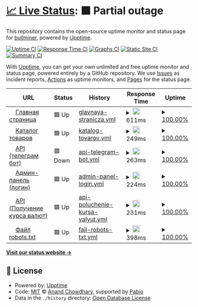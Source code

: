 # [📈 Live Status](https://status.bullminer.ru): <!--live status--> **🟧 Partial outage**

This repository contains the open-source uptime monitor and status page for [bullminer](https://status.bullminer.ru), powered by [Upptime](https://github.com/upptime/upptime).

[![Uptime CI](https://github.com/bullminer/status/workflows/Uptime%20CI/badge.svg)](https://github.com/bullminer/status/actions?query=workflow%3A%22Uptime+CI%22)
[![Response Time CI](https://github.com/bullminer/status/workflows/Response%20Time%20CI/badge.svg)](https://github.com/bullminer/status/actions?query=workflow%3A%22Response+Time+CI%22)
[![Graphs CI](https://github.com/bullminer/status/workflows/Graphs%20CI/badge.svg)](https://github.com/bullminer/status/actions?query=workflow%3A%22Graphs+CI%22)
[![Static Site CI](https://github.com/bullminer/status/workflows/Static%20Site%20CI/badge.svg)](https://github.com/bullminer/status/actions?query=workflow%3A%22Static+Site+CI%22)
[![Summary CI](https://github.com/bullminer/status/workflows/Summary%20CI/badge.svg)](https://github.com/bullminer/status/actions?query=workflow%3A%22Summary+CI%22)

With [Upptime](https://upptime.js.org), you can get your own unlimited and free uptime monitor and status page, powered entirely by a GitHub repository. We use [Issues](https://github.com/bullminer/status/issues) as incident reports, [Actions](https://github.com/bullminer/status/actions) as uptime monitors, and [Pages](https://status.bullminer.ru) for the status page.

<!--start: status pages-->
<!-- This summary is generated by Upptime (https://github.com/upptime/upptime) -->
<!-- Do not edit this manually, your changes will be overwritten -->
<!-- prettier-ignore -->
| URL | Status | History | Response Time | Uptime |
| --- | ------ | ------- | ------------- | ------ |
| <img alt="" src="https://icons.duckduckgo.com/ip3/bullminer.ru.ico" height="13"> [Главная страница](https://bullminer.ru/) | 🟩 Up | [glavnaya-stranicza.yml](https://github.com/ku1on/upptime-bullmienr/commits/HEAD/history/glavnaya-stranicza.yml) | <details><summary><img alt="Response time graph" src="./graphs/glavnaya-stranicza/response-time-week.png" height="20"> 611ms</summary><br><a href="https://status.bullminer.ru/history/glavnaya-stranicza"><img alt="Response time 1160" src="https://img.shields.io/endpoint?url=https%3A%2F%2Fraw.githubusercontent.com%2Fku1on%2Fupptime-bullmienr%2FHEAD%2Fapi%2Fglavnaya-stranicza%2Fresponse-time.json"></a><br><a href="https://status.bullminer.ru/history/glavnaya-stranicza"><img alt="24-hour response time 619" src="https://img.shields.io/endpoint?url=https%3A%2F%2Fraw.githubusercontent.com%2Fku1on%2Fupptime-bullmienr%2FHEAD%2Fapi%2Fglavnaya-stranicza%2Fresponse-time-day.json"></a><br><a href="https://status.bullminer.ru/history/glavnaya-stranicza"><img alt="7-day response time 611" src="https://img.shields.io/endpoint?url=https%3A%2F%2Fraw.githubusercontent.com%2Fku1on%2Fupptime-bullmienr%2FHEAD%2Fapi%2Fglavnaya-stranicza%2Fresponse-time-week.json"></a><br><a href="https://status.bullminer.ru/history/glavnaya-stranicza"><img alt="30-day response time 633" src="https://img.shields.io/endpoint?url=https%3A%2F%2Fraw.githubusercontent.com%2Fku1on%2Fupptime-bullmienr%2FHEAD%2Fapi%2Fglavnaya-stranicza%2Fresponse-time-month.json"></a><br><a href="https://status.bullminer.ru/history/glavnaya-stranicza"><img alt="1-year response time 1160" src="https://img.shields.io/endpoint?url=https%3A%2F%2Fraw.githubusercontent.com%2Fku1on%2Fupptime-bullmienr%2FHEAD%2Fapi%2Fglavnaya-stranicza%2Fresponse-time-year.json"></a></details> | <details><summary><a href="https://status.bullminer.ru/history/glavnaya-stranicza">100.00%</a></summary><a href="https://status.bullminer.ru/history/glavnaya-stranicza"><img alt="All-time uptime 100.00%" src="https://img.shields.io/endpoint?url=https%3A%2F%2Fraw.githubusercontent.com%2Fku1on%2Fupptime-bullmienr%2FHEAD%2Fapi%2Fglavnaya-stranicza%2Fuptime.json"></a><br><a href="https://status.bullminer.ru/history/glavnaya-stranicza"><img alt="24-hour uptime 100.00%" src="https://img.shields.io/endpoint?url=https%3A%2F%2Fraw.githubusercontent.com%2Fku1on%2Fupptime-bullmienr%2FHEAD%2Fapi%2Fglavnaya-stranicza%2Fuptime-day.json"></a><br><a href="https://status.bullminer.ru/history/glavnaya-stranicza"><img alt="7-day uptime 100.00%" src="https://img.shields.io/endpoint?url=https%3A%2F%2Fraw.githubusercontent.com%2Fku1on%2Fupptime-bullmienr%2FHEAD%2Fapi%2Fglavnaya-stranicza%2Fuptime-week.json"></a><br><a href="https://status.bullminer.ru/history/glavnaya-stranicza"><img alt="30-day uptime 100.00%" src="https://img.shields.io/endpoint?url=https%3A%2F%2Fraw.githubusercontent.com%2Fku1on%2Fupptime-bullmienr%2FHEAD%2Fapi%2Fglavnaya-stranicza%2Fuptime-month.json"></a><br><a href="https://status.bullminer.ru/history/glavnaya-stranicza"><img alt="1-year uptime 100.00%" src="https://img.shields.io/endpoint?url=https%3A%2F%2Fraw.githubusercontent.com%2Fku1on%2Fupptime-bullmienr%2FHEAD%2Fapi%2Fglavnaya-stranicza%2Fuptime-year.json"></a></details>
| <img alt="" src="https://icons.duckduckgo.com/ip3/bullminer.ru.ico" height="13"> [Каталог товаров](https://bullminer.ru/asicminers) | 🟩 Up | [katalog-tovarov.yml](https://github.com/ku1on/upptime-bullmienr/commits/HEAD/history/katalog-tovarov.yml) | <details><summary><img alt="Response time graph" src="./graphs/katalog-tovarov/response-time-week.png" height="20"> 249ms</summary><br><a href="https://status.bullminer.ru/history/katalog-tovarov"><img alt="Response time 730" src="https://img.shields.io/endpoint?url=https%3A%2F%2Fraw.githubusercontent.com%2Fku1on%2Fupptime-bullmienr%2FHEAD%2Fapi%2Fkatalog-tovarov%2Fresponse-time.json"></a><br><a href="https://status.bullminer.ru/history/katalog-tovarov"><img alt="24-hour response time 278" src="https://img.shields.io/endpoint?url=https%3A%2F%2Fraw.githubusercontent.com%2Fku1on%2Fupptime-bullmienr%2FHEAD%2Fapi%2Fkatalog-tovarov%2Fresponse-time-day.json"></a><br><a href="https://status.bullminer.ru/history/katalog-tovarov"><img alt="7-day response time 249" src="https://img.shields.io/endpoint?url=https%3A%2F%2Fraw.githubusercontent.com%2Fku1on%2Fupptime-bullmienr%2FHEAD%2Fapi%2Fkatalog-tovarov%2Fresponse-time-week.json"></a><br><a href="https://status.bullminer.ru/history/katalog-tovarov"><img alt="30-day response time 285" src="https://img.shields.io/endpoint?url=https%3A%2F%2Fraw.githubusercontent.com%2Fku1on%2Fupptime-bullmienr%2FHEAD%2Fapi%2Fkatalog-tovarov%2Fresponse-time-month.json"></a><br><a href="https://status.bullminer.ru/history/katalog-tovarov"><img alt="1-year response time 730" src="https://img.shields.io/endpoint?url=https%3A%2F%2Fraw.githubusercontent.com%2Fku1on%2Fupptime-bullmienr%2FHEAD%2Fapi%2Fkatalog-tovarov%2Fresponse-time-year.json"></a></details> | <details><summary><a href="https://status.bullminer.ru/history/katalog-tovarov">100.00%</a></summary><a href="https://status.bullminer.ru/history/katalog-tovarov"><img alt="All-time uptime 100.00%" src="https://img.shields.io/endpoint?url=https%3A%2F%2Fraw.githubusercontent.com%2Fku1on%2Fupptime-bullmienr%2FHEAD%2Fapi%2Fkatalog-tovarov%2Fuptime.json"></a><br><a href="https://status.bullminer.ru/history/katalog-tovarov"><img alt="24-hour uptime 100.00%" src="https://img.shields.io/endpoint?url=https%3A%2F%2Fraw.githubusercontent.com%2Fku1on%2Fupptime-bullmienr%2FHEAD%2Fapi%2Fkatalog-tovarov%2Fuptime-day.json"></a><br><a href="https://status.bullminer.ru/history/katalog-tovarov"><img alt="7-day uptime 100.00%" src="https://img.shields.io/endpoint?url=https%3A%2F%2Fraw.githubusercontent.com%2Fku1on%2Fupptime-bullmienr%2FHEAD%2Fapi%2Fkatalog-tovarov%2Fuptime-week.json"></a><br><a href="https://status.bullminer.ru/history/katalog-tovarov"><img alt="30-day uptime 100.00%" src="https://img.shields.io/endpoint?url=https%3A%2F%2Fraw.githubusercontent.com%2Fku1on%2Fupptime-bullmienr%2FHEAD%2Fapi%2Fkatalog-tovarov%2Fuptime-month.json"></a><br><a href="https://status.bullminer.ru/history/katalog-tovarov"><img alt="1-year uptime 100.00%" src="https://img.shields.io/endpoint?url=https%3A%2F%2Fraw.githubusercontent.com%2Fku1on%2Fupptime-bullmienr%2FHEAD%2Fapi%2Fkatalog-tovarov%2Fuptime-year.json"></a></details>
| <img alt="" src="https://icons.duckduckgo.com/ip3/bullminer.ru.ico" height="13"> [API (телеграм бот)](https://bullminer.ru/api/send-telegram) | 🟥 Down | [api-telegram-bot.yml](https://github.com/ku1on/upptime-bullmienr/commits/HEAD/history/api-telegram-bot.yml) | <details><summary><img alt="Response time graph" src="./graphs/api-telegram-bot/response-time-week.png" height="20"> 263ms</summary><br><a href="https://status.bullminer.ru/history/api-telegram-bot"><img alt="Response time 237" src="https://img.shields.io/endpoint?url=https%3A%2F%2Fraw.githubusercontent.com%2Fku1on%2Fupptime-bullmienr%2FHEAD%2Fapi%2Fapi-telegram-bot%2Fresponse-time.json"></a><br><a href="https://status.bullminer.ru/history/api-telegram-bot"><img alt="24-hour response time 282" src="https://img.shields.io/endpoint?url=https%3A%2F%2Fraw.githubusercontent.com%2Fku1on%2Fupptime-bullmienr%2FHEAD%2Fapi%2Fapi-telegram-bot%2Fresponse-time-day.json"></a><br><a href="https://status.bullminer.ru/history/api-telegram-bot"><img alt="7-day response time 263" src="https://img.shields.io/endpoint?url=https%3A%2F%2Fraw.githubusercontent.com%2Fku1on%2Fupptime-bullmienr%2FHEAD%2Fapi%2Fapi-telegram-bot%2Fresponse-time-week.json"></a><br><a href="https://status.bullminer.ru/history/api-telegram-bot"><img alt="30-day response time 244" src="https://img.shields.io/endpoint?url=https%3A%2F%2Fraw.githubusercontent.com%2Fku1on%2Fupptime-bullmienr%2FHEAD%2Fapi%2Fapi-telegram-bot%2Fresponse-time-month.json"></a><br><a href="https://status.bullminer.ru/history/api-telegram-bot"><img alt="1-year response time 237" src="https://img.shields.io/endpoint?url=https%3A%2F%2Fraw.githubusercontent.com%2Fku1on%2Fupptime-bullmienr%2FHEAD%2Fapi%2Fapi-telegram-bot%2Fresponse-time-year.json"></a></details> | <details><summary><a href="https://status.bullminer.ru/history/api-telegram-bot">100.00%</a></summary><a href="https://status.bullminer.ru/history/api-telegram-bot"><img alt="All-time uptime 100.00%" src="https://img.shields.io/endpoint?url=https%3A%2F%2Fraw.githubusercontent.com%2Fku1on%2Fupptime-bullmienr%2FHEAD%2Fapi%2Fapi-telegram-bot%2Fuptime.json"></a><br><a href="https://status.bullminer.ru/history/api-telegram-bot"><img alt="24-hour uptime 100.00%" src="https://img.shields.io/endpoint?url=https%3A%2F%2Fraw.githubusercontent.com%2Fku1on%2Fupptime-bullmienr%2FHEAD%2Fapi%2Fapi-telegram-bot%2Fuptime-day.json"></a><br><a href="https://status.bullminer.ru/history/api-telegram-bot"><img alt="7-day uptime 100.00%" src="https://img.shields.io/endpoint?url=https%3A%2F%2Fraw.githubusercontent.com%2Fku1on%2Fupptime-bullmienr%2FHEAD%2Fapi%2Fapi-telegram-bot%2Fuptime-week.json"></a><br><a href="https://status.bullminer.ru/history/api-telegram-bot"><img alt="30-day uptime 100.00%" src="https://img.shields.io/endpoint?url=https%3A%2F%2Fraw.githubusercontent.com%2Fku1on%2Fupptime-bullmienr%2FHEAD%2Fapi%2Fapi-telegram-bot%2Fuptime-month.json"></a><br><a href="https://status.bullminer.ru/history/api-telegram-bot"><img alt="1-year uptime 100.00%" src="https://img.shields.io/endpoint?url=https%3A%2F%2Fraw.githubusercontent.com%2Fku1on%2Fupptime-bullmienr%2FHEAD%2Fapi%2Fapi-telegram-bot%2Fuptime-year.json"></a></details>
| <img alt="" src="https://icons.duckduckgo.com/ip3/bullminer.ru.ico" height="13"> [Админ-панель (логин)](https://bullminer.ru/admin) | 🟩 Up | [admin-panel-login.yml](https://github.com/ku1on/upptime-bullmienr/commits/HEAD/history/admin-panel-login.yml) | <details><summary><img alt="Response time graph" src="./graphs/admin-panel-login/response-time-week.png" height="20"> 224ms</summary><br><a href="https://status.bullminer.ru/history/admin-panel-login"><img alt="Response time 238" src="https://img.shields.io/endpoint?url=https%3A%2F%2Fraw.githubusercontent.com%2Fku1on%2Fupptime-bullmienr%2FHEAD%2Fapi%2Fadmin-panel-login%2Fresponse-time.json"></a><br><a href="https://status.bullminer.ru/history/admin-panel-login"><img alt="24-hour response time 281" src="https://img.shields.io/endpoint?url=https%3A%2F%2Fraw.githubusercontent.com%2Fku1on%2Fupptime-bullmienr%2FHEAD%2Fapi%2Fadmin-panel-login%2Fresponse-time-day.json"></a><br><a href="https://status.bullminer.ru/history/admin-panel-login"><img alt="7-day response time 224" src="https://img.shields.io/endpoint?url=https%3A%2F%2Fraw.githubusercontent.com%2Fku1on%2Fupptime-bullmienr%2FHEAD%2Fapi%2Fadmin-panel-login%2Fresponse-time-week.json"></a><br><a href="https://status.bullminer.ru/history/admin-panel-login"><img alt="30-day response time 249" src="https://img.shields.io/endpoint?url=https%3A%2F%2Fraw.githubusercontent.com%2Fku1on%2Fupptime-bullmienr%2FHEAD%2Fapi%2Fadmin-panel-login%2Fresponse-time-month.json"></a><br><a href="https://status.bullminer.ru/history/admin-panel-login"><img alt="1-year response time 238" src="https://img.shields.io/endpoint?url=https%3A%2F%2Fraw.githubusercontent.com%2Fku1on%2Fupptime-bullmienr%2FHEAD%2Fapi%2Fadmin-panel-login%2Fresponse-time-year.json"></a></details> | <details><summary><a href="https://status.bullminer.ru/history/admin-panel-login">100.00%</a></summary><a href="https://status.bullminer.ru/history/admin-panel-login"><img alt="All-time uptime 100.00%" src="https://img.shields.io/endpoint?url=https%3A%2F%2Fraw.githubusercontent.com%2Fku1on%2Fupptime-bullmienr%2FHEAD%2Fapi%2Fadmin-panel-login%2Fuptime.json"></a><br><a href="https://status.bullminer.ru/history/admin-panel-login"><img alt="24-hour uptime 100.00%" src="https://img.shields.io/endpoint?url=https%3A%2F%2Fraw.githubusercontent.com%2Fku1on%2Fupptime-bullmienr%2FHEAD%2Fapi%2Fadmin-panel-login%2Fuptime-day.json"></a><br><a href="https://status.bullminer.ru/history/admin-panel-login"><img alt="7-day uptime 100.00%" src="https://img.shields.io/endpoint?url=https%3A%2F%2Fraw.githubusercontent.com%2Fku1on%2Fupptime-bullmienr%2FHEAD%2Fapi%2Fadmin-panel-login%2Fuptime-week.json"></a><br><a href="https://status.bullminer.ru/history/admin-panel-login"><img alt="30-day uptime 100.00%" src="https://img.shields.io/endpoint?url=https%3A%2F%2Fraw.githubusercontent.com%2Fku1on%2Fupptime-bullmienr%2FHEAD%2Fapi%2Fadmin-panel-login%2Fuptime-month.json"></a><br><a href="https://status.bullminer.ru/history/admin-panel-login"><img alt="1-year uptime 100.00%" src="https://img.shields.io/endpoint?url=https%3A%2F%2Fraw.githubusercontent.com%2Fku1on%2Fupptime-bullmienr%2FHEAD%2Fapi%2Fadmin-panel-login%2Fuptime-year.json"></a></details>
| <img alt="" src="https://icons.duckduckgo.com/ip3/bullminer.ru.ico" height="13"> [API (Получение курса валют)](https://bullminer.ru/api/crypto-rates) | 🟩 Up | [api-poluchenie-kursa-valyut.yml](https://github.com/ku1on/upptime-bullmienr/commits/HEAD/history/api-poluchenie-kursa-valyut.yml) | <details><summary><img alt="Response time graph" src="./graphs/api-poluchenie-kursa-valyut/response-time-week.png" height="20"> 231ms</summary><br><a href="https://status.bullminer.ru/history/api-poluchenie-kursa-valyut"><img alt="Response time 234" src="https://img.shields.io/endpoint?url=https%3A%2F%2Fraw.githubusercontent.com%2Fku1on%2Fupptime-bullmienr%2FHEAD%2Fapi%2Fapi-poluchenie-kursa-valyut%2Fresponse-time.json"></a><br><a href="https://status.bullminer.ru/history/api-poluchenie-kursa-valyut"><img alt="24-hour response time 259" src="https://img.shields.io/endpoint?url=https%3A%2F%2Fraw.githubusercontent.com%2Fku1on%2Fupptime-bullmienr%2FHEAD%2Fapi%2Fapi-poluchenie-kursa-valyut%2Fresponse-time-day.json"></a><br><a href="https://status.bullminer.ru/history/api-poluchenie-kursa-valyut"><img alt="7-day response time 231" src="https://img.shields.io/endpoint?url=https%3A%2F%2Fraw.githubusercontent.com%2Fku1on%2Fupptime-bullmienr%2FHEAD%2Fapi%2Fapi-poluchenie-kursa-valyut%2Fresponse-time-week.json"></a><br><a href="https://status.bullminer.ru/history/api-poluchenie-kursa-valyut"><img alt="30-day response time 239" src="https://img.shields.io/endpoint?url=https%3A%2F%2Fraw.githubusercontent.com%2Fku1on%2Fupptime-bullmienr%2FHEAD%2Fapi%2Fapi-poluchenie-kursa-valyut%2Fresponse-time-month.json"></a><br><a href="https://status.bullminer.ru/history/api-poluchenie-kursa-valyut"><img alt="1-year response time 234" src="https://img.shields.io/endpoint?url=https%3A%2F%2Fraw.githubusercontent.com%2Fku1on%2Fupptime-bullmienr%2FHEAD%2Fapi%2Fapi-poluchenie-kursa-valyut%2Fresponse-time-year.json"></a></details> | <details><summary><a href="https://status.bullminer.ru/history/api-poluchenie-kursa-valyut">100.00%</a></summary><a href="https://status.bullminer.ru/history/api-poluchenie-kursa-valyut"><img alt="All-time uptime 100.00%" src="https://img.shields.io/endpoint?url=https%3A%2F%2Fraw.githubusercontent.com%2Fku1on%2Fupptime-bullmienr%2FHEAD%2Fapi%2Fapi-poluchenie-kursa-valyut%2Fuptime.json"></a><br><a href="https://status.bullminer.ru/history/api-poluchenie-kursa-valyut"><img alt="24-hour uptime 100.00%" src="https://img.shields.io/endpoint?url=https%3A%2F%2Fraw.githubusercontent.com%2Fku1on%2Fupptime-bullmienr%2FHEAD%2Fapi%2Fapi-poluchenie-kursa-valyut%2Fuptime-day.json"></a><br><a href="https://status.bullminer.ru/history/api-poluchenie-kursa-valyut"><img alt="7-day uptime 100.00%" src="https://img.shields.io/endpoint?url=https%3A%2F%2Fraw.githubusercontent.com%2Fku1on%2Fupptime-bullmienr%2FHEAD%2Fapi%2Fapi-poluchenie-kursa-valyut%2Fuptime-week.json"></a><br><a href="https://status.bullminer.ru/history/api-poluchenie-kursa-valyut"><img alt="30-day uptime 100.00%" src="https://img.shields.io/endpoint?url=https%3A%2F%2Fraw.githubusercontent.com%2Fku1on%2Fupptime-bullmienr%2FHEAD%2Fapi%2Fapi-poluchenie-kursa-valyut%2Fuptime-month.json"></a><br><a href="https://status.bullminer.ru/history/api-poluchenie-kursa-valyut"><img alt="1-year uptime 100.00%" src="https://img.shields.io/endpoint?url=https%3A%2F%2Fraw.githubusercontent.com%2Fku1on%2Fupptime-bullmienr%2FHEAD%2Fapi%2Fapi-poluchenie-kursa-valyut%2Fuptime-year.json"></a></details>
| <img alt="" src="https://icons.duckduckgo.com/ip3/bullminer.ru.ico" height="13"> [Файл robots.txt](https://bullminer.ru/robots.txt) | 🟩 Up | [fajl-robots-txt.yml](https://github.com/ku1on/upptime-bullmienr/commits/HEAD/history/fajl-robots-txt.yml) | <details><summary><img alt="Response time graph" src="./graphs/fajl-robots-txt/response-time-week.png" height="20"> 398ms</summary><br><a href="https://status.bullminer.ru/history/fajl-robots-txt"><img alt="Response time 396" src="https://img.shields.io/endpoint?url=https%3A%2F%2Fraw.githubusercontent.com%2Fku1on%2Fupptime-bullmienr%2FHEAD%2Fapi%2Ffajl-robots-txt%2Fresponse-time.json"></a><br><a href="https://status.bullminer.ru/history/fajl-robots-txt"><img alt="24-hour response time 517" src="https://img.shields.io/endpoint?url=https%3A%2F%2Fraw.githubusercontent.com%2Fku1on%2Fupptime-bullmienr%2FHEAD%2Fapi%2Ffajl-robots-txt%2Fresponse-time-day.json"></a><br><a href="https://status.bullminer.ru/history/fajl-robots-txt"><img alt="7-day response time 398" src="https://img.shields.io/endpoint?url=https%3A%2F%2Fraw.githubusercontent.com%2Fku1on%2Fupptime-bullmienr%2FHEAD%2Fapi%2Ffajl-robots-txt%2Fresponse-time-week.json"></a><br><a href="https://status.bullminer.ru/history/fajl-robots-txt"><img alt="30-day response time 428" src="https://img.shields.io/endpoint?url=https%3A%2F%2Fraw.githubusercontent.com%2Fku1on%2Fupptime-bullmienr%2FHEAD%2Fapi%2Ffajl-robots-txt%2Fresponse-time-month.json"></a><br><a href="https://status.bullminer.ru/history/fajl-robots-txt"><img alt="1-year response time 396" src="https://img.shields.io/endpoint?url=https%3A%2F%2Fraw.githubusercontent.com%2Fku1on%2Fupptime-bullmienr%2FHEAD%2Fapi%2Ffajl-robots-txt%2Fresponse-time-year.json"></a></details> | <details><summary><a href="https://status.bullminer.ru/history/fajl-robots-txt">100.00%</a></summary><a href="https://status.bullminer.ru/history/fajl-robots-txt"><img alt="All-time uptime 100.00%" src="https://img.shields.io/endpoint?url=https%3A%2F%2Fraw.githubusercontent.com%2Fku1on%2Fupptime-bullmienr%2FHEAD%2Fapi%2Ffajl-robots-txt%2Fuptime.json"></a><br><a href="https://status.bullminer.ru/history/fajl-robots-txt"><img alt="24-hour uptime 100.00%" src="https://img.shields.io/endpoint?url=https%3A%2F%2Fraw.githubusercontent.com%2Fku1on%2Fupptime-bullmienr%2FHEAD%2Fapi%2Ffajl-robots-txt%2Fuptime-day.json"></a><br><a href="https://status.bullminer.ru/history/fajl-robots-txt"><img alt="7-day uptime 100.00%" src="https://img.shields.io/endpoint?url=https%3A%2F%2Fraw.githubusercontent.com%2Fku1on%2Fupptime-bullmienr%2FHEAD%2Fapi%2Ffajl-robots-txt%2Fuptime-week.json"></a><br><a href="https://status.bullminer.ru/history/fajl-robots-txt"><img alt="30-day uptime 100.00%" src="https://img.shields.io/endpoint?url=https%3A%2F%2Fraw.githubusercontent.com%2Fku1on%2Fupptime-bullmienr%2FHEAD%2Fapi%2Ffajl-robots-txt%2Fuptime-month.json"></a><br><a href="https://status.bullminer.ru/history/fajl-robots-txt"><img alt="1-year uptime 100.00%" src="https://img.shields.io/endpoint?url=https%3A%2F%2Fraw.githubusercontent.com%2Fku1on%2Fupptime-bullmienr%2FHEAD%2Fapi%2Ffajl-robots-txt%2Fuptime-year.json"></a></details>

<!--end: status pages-->

[**Visit our status website →**](https://status.bullminer.ru)

## 📄 License

- Powered by: [Upptime](https://github.com/upptime/upptime)
- Code: [MIT](./LICENSE) © [Anand Chowdhary](https://anandchowdhary.com), supported by [Pabio](https://pabio.com)
- Data in the `./history` directory: [Open Database License](https://opendatacommons.org/licenses/odbl/1-0/)

